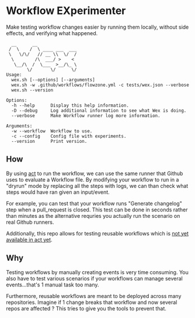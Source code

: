 # Workflow EXperimenter

Make testing workflow changes easier by running them locally, without side effects, and verifying what happened.

```
  __      __
 /  \    /  \ ____ ___  ___
 \   \/\/   // __ \\  \/  /
  \        /\  ___/ >    <
   \__/\  /  \___  >__/\_ \
        \/       \/      \/
Usage:
  wex.sh [--options] [--arguments]
  wex.sh -w .github/workflows/flowzone.yml -c tests/wex.json --verbose
  wex.sh --version

Options:
  -h --help      Display this help information.
  -D --debug     Log additional information to see what Wex is doing.
  --verbose      Make Workflow runner log more information.

Arguments:
  -w --workflow  Workflow to use.
  -c --config    Config file with experiments.
  --version      Print version.
```

## How

By using [act](https://github.com/nektos/act) to run the workflow, we can use the same runner that Github uses to evaluate a Workflow file. By modifying your workflow to run in a "dryrun" mode by replacing all the steps with logs, we can than check what steps would have ran given an input/event.

For example, you can test that your workflow runs "Generate changelog" step when a pull_request is closed. This test can be done in seconds rather than minutes as the alternative requries you actually run the scenario on real Github runners.

Additionally, this repo allows for testing reusable workflows which is [not yet available in act yet](https://github.com/nektos/act/issues/826).

## Why

Testing workflows by manually creating events is very time consuming. You also have to test various scenarios if your workflows can manage several events...that's 1 manual task too many.

Furthermore, reusable workflows are meant to be deployed across many repositories. Imagine if 1 change breaks that workflow and now several repos are affected ? This tries to give you the tools to prevent that.
